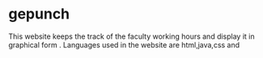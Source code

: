 # gepunch
This website keeps the track of the faculty working hours and display it in graphical form .
Languages used in the website are html,java,css and
